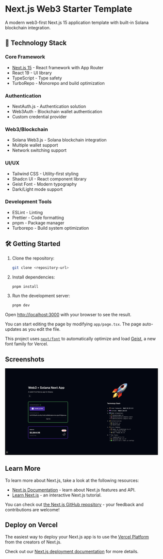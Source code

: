 # Next.js Web3 Starter Template

A modern web3-first Next.js 15 application template with built-in Solana blockchain integration.

## 🚀 Technology Stack

### Core Framework

- [Next.js 15](https://nextjs.org) - React framework with App Router
- React 19 - UI library
- TypeScript - Type safety
- TurboRepo - Monorepo and build optimization

### Authentication

- NextAuth.js - Authentication solution
- Web3Auth - Blockchain wallet authentication
- Custom credential provider

### Web3/Blockchain

- Solana Web3.js - Solana blockchain integration
- Multiple wallet support
- Network switching support

### UI/UX

- Tailwind CSS - Utility-first styling
- Shadcn UI - React component library
- Geist Font - Modern typography
- Dark/Light mode support

### Development Tools

- ESLint - Linting
- Prettier - Code formatting
- pnpm - Package manager
- Turborepo - Build system optimization

## 🛠️ Getting Started

1. Clone the repository:

    ```bash
    git clone <repository-url>
    ```

2. Install dependencies:

    ```bash
    pnpm install
    ```

3. Run the development server:

    ```bash
    pnpm dev
    ```

Open [http://localhost:3000](http://localhost:3000) with your browser to see the result.

You can start editing the page by modifying `app/page.tsx`. The page auto-updates as you edit the file.

This project uses [`next/font`](https://nextjs.org/docs/app/building-your-application/optimizing/fonts) to automatically optimize and load [Geist](https://vercel.com/font), a new font family for Vercel.

## Screenshots

![Screenshot of Next.js Web3 Starter Template](./public/screenshot.png)

## Learn More

To learn more about Next.js, take a look at the following resources:

- [Next.js Documentation](https://nextjs.org/docs) - learn about Next.js features and API.
- [Learn Next.js](https://nextjs.org/learn) - an interactive Next.js tutorial.

You can check out [the Next.js GitHub repository](https://github.com/vercel/next.js) - your feedback and contributions are welcome!

## Deploy on Vercel

The easiest way to deploy your Next.js app is to use the [Vercel Platform](https://vercel.com/new?utm_medium=default-template&filter=next.js&utm_source=create-next-app&utm_campaign=create-next-app-readme) from the creators of Next.js.

Check out our [Next.js deployment documentation](https://nextjs.org/docs/app/building-your-application/deploying) for more details.
